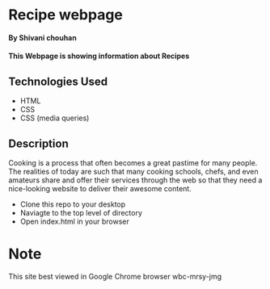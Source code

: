 # Recipe webpage

#### By Shivani chouhan

#### This Webpage is showing information about Recipes

## Technologies Used
    

* HTML
* CSS
* CSS (media queries)


## Description
Cooking is a process that often becomes a great pastime for many people. The realities of today
are such that many cooking schools, chefs, and even amateurs share and offer their services through
the web so that they need a nice-looking website to deliver their awesome content.

* Clone this repo to your desktop
* Naviagte to the top level of directory
* Open index.html in your browser

# Note 
This site best viewed in Google Chrome browser
wbc-mrsy-jmg
